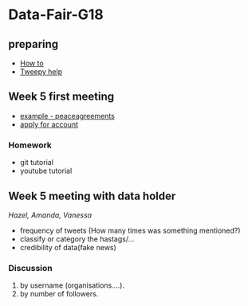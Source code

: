 # Data-Fair-G18
## preparing
* [How to](https://www.youtube.com/watch?v=Ou_floKQqd8)
* [Tweepy help](http://docs.tweepy.org/en/v3.9.0/index.html)

## Week 5 first meeting
* [example - peaceagreements](https://pax.peaceagreements.org/static/covid19ceasefires/)
* [apply for account](https://developer.twitter.com/en/apply-for-access)

### Homework
* git tutorial
* youtube tutorial

## Week 5 meeting with data holder
*Hazel, Amanda, Vanessa*
* frequency of tweets (How many times was something mentioned?)
* classify or category the hastags/...
* credibility of data(fake news)

### Discussion
1. by username (organisations....).
2. by number of followers.
